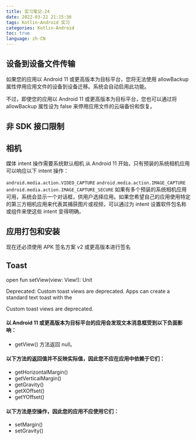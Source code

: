 ```yaml
---
title: 实习笔记-24
date: 2022-03-22 21:15:36
tags: Kotlin-Android 实习
categories: Kotlin-Android
toc: true
language: zh-CN
---
```


## 设备到设备文件传输
如果您的应用以 Android 11 或更高版本为目标平台，您将无法使用 allowBackup 属性停用应用文件的设备到设备迁移。系统会自动启用此功能。

不过，即使您的应用以 Android 11 或更高版本为目标平台，您也可以通过将 allowBackup 属性设为 false 来停用应用文件的云端备份和恢复。

## 非 SDK 接口限制

## 相机
媒体 intent 操作需要系统默认相机
从 Android 11 开始，只有预装的系统相机应用可以响应以下 intent 操作：

`android.media.action.VIDEO_CAPTURE`
`android.media.action.IMAGE_CAPTURE`
`android.media.action.IMAGE_CAPTURE_SECURE`
如果有多个预装的系统相机应用可用，系统会显示一个对话框，供用户选择应用。如果您希望自己的应用使用特定的第三方相机应用来代表其捕获图片或视频，可以通过为 intent 设置软件包名称或组件来使这些 intent 变得明确。

## 应用打包和安装

现在还必须使用 APK 签名方案 v2 或更高版本进行签名

## Toast
open fun setView(view: View!): Unit

Deprecated: Custom toast views are deprecated. Apps can create a standard text toast with the

Custom toast views are deprecated.

#### 以 Android 11 或更高版本为目标平台的应用会发现文本消息框受到以下负面影响：

- getView() 方法返回 null。
#### 以下方法的返回值并不反映实际值，因此您不应在应用中依赖于它们：
- getHorizontalMargin()
- getVerticalMargin()
- getGravity()
- getXOffset()
- getYOffset()
#### 以下方法是空操作，因此您的应用不应使用它们：
- setMargin()
- setGravity()

